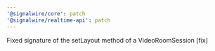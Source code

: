 ```yaml
---
'@signalwire/core': patch
'@signalwire/realtime-api': patch
---
```


Fixed signature of the setLayout method of a VideoRoomSession [fix]
